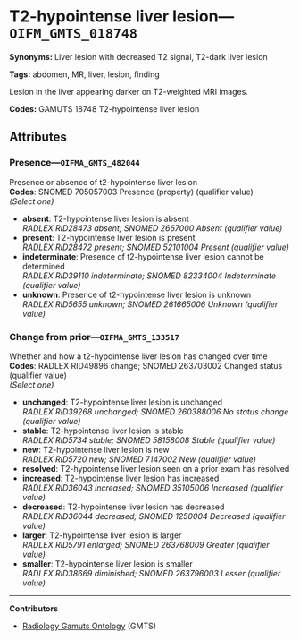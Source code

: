 # T2-hypointense liver lesion—`OIFM_GMTS_018748`

**Synonyms:** Liver lesion with decreased T2 signal, T2-dark liver lesion

**Tags:** abdomen, MR, liver, lesion, finding

Lesion in the liver appearing darker on T2-weighted MRI images.

**Codes:** GAMUTS 18748 T2-hypointense liver lesion

## Attributes

### Presence—`OIFMA_GMTS_482044`

Presence or absence of t2-hypointense liver lesion  
**Codes**: SNOMED 705057003 Presence (property) (qualifier value)  
*(Select one)*

- **absent**: T2-hypointense liver lesion is absent  
_RADLEX RID28473 absent; SNOMED 2667000 Absent (qualifier value)_
- **present**: T2-hypointense liver lesion is present  
_RADLEX RID28472 present; SNOMED 52101004 Present (qualifier value)_
- **indeterminate**: Presence of t2-hypointense liver lesion cannot be determined  
_RADLEX RID39110 indeterminate; SNOMED 82334004 Indeterminate (qualifier value)_
- **unknown**: Presence of t2-hypointense liver lesion is unknown  
_RADLEX RID5655 unknown; SNOMED 261665006 Unknown (qualifier value)_

### Change from prior—`OIFMA_GMTS_133517`

Whether and how a t2-hypointense liver lesion has changed over time  
**Codes**: RADLEX RID49896 change; SNOMED 263703002 Changed status (qualifier value)  
*(Select one)*

- **unchanged**: T2-hypointense liver lesion is unchanged  
_RADLEX RID39268 unchanged; SNOMED 260388006 No status change (qualifier value)_
- **stable**: T2-hypointense liver lesion is stable  
_RADLEX RID5734 stable; SNOMED 58158008 Stable (qualifier value)_
- **new**: T2-hypointense liver lesion is new  
_RADLEX RID5720 new; SNOMED 7147002 New (qualifier value)_
- **resolved**: T2-hypointense liver lesion seen on a prior exam has resolved  
- **increased**: T2-hypointense liver lesion has increased  
_RADLEX RID36043 increased; SNOMED 35105006 Increased (qualifier value)_
- **decreased**: T2-hypointense liver lesion has decreased  
_RADLEX RID36044 decreased; SNOMED 1250004 Decreased (qualifier value)_
- **larger**: T2-hypointense liver lesion is larger  
_RADLEX RID5791 enlarged; SNOMED 263768009 Greater (qualifier value)_
- **smaller**: T2-hypointense liver lesion is smaller  
_RADLEX RID38669 diminished; SNOMED 263796003 Lesser (qualifier value)_

---

**Contributors**

- [Radiology Gamuts Ontology](https://gamuts.net/) (GMTS)